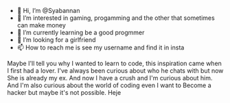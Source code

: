 - 👋 Hi, I’m @Syabannan
- 👀 I’m interested in gaming, progamming and the other that sometimes can make money
- 🌱 I’m currently learning be a good progmmer
- 💞️ I’m looking for a girlfriend
- 📫 How to reach me is see my username and find it in insta

<!---
Syabannan/Syabannan is a ✨ special ✨ repository because its `README.md` (this file) appears on your GitHub profile.
You can click the Preview link to take a look at your changes.
--->

Maybe I'll tell you why I wanted to learn to code, this inspiration came when I first had a lover. I've always been curious about who he chats with but now 
She is already my ex. And now I have a crush and I'm curious about him. And I'm also curious about the world of coding even I want to
Become a hacker but maybe it's not possible. Heje
 

